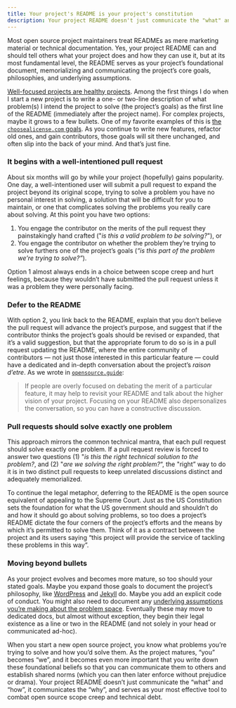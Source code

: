 ```yaml
---
title: Your project's README is your project's constitution
description: Your project README doesn't just communicate the "what" and "how", it communicates the "why", and serves as your most effective tool to combat open source scope creep and technical debt.
---
```


Most open source project maintainers treat READMEs as mere marketing material or technical documentation. Yes, your project README can and should tell others what your project does and how they can use it, but at its most fundamental level, the README serves as your project’s foundational document, memorializing and communicating the project’s core goals, philosophies, and underlying assumptions.

[Well-focused projects are healthy projects](//ben.balter.com/2016/07/21/removing-a-feature-is-a-feature/). Among the first things I do when I start a new project is to write a one- or two-line description of what problem(s) I intend the project to solve (the project’s goals) as the first line of the README (immediately after the project name). For complex projects, maybe it grows to a few bullets. One of my favorite examples of this is [the `choosealicense.com` goals](https://github.com/github/choosealicense.com#immediate-goals). As you continue to write new features, refactor old ones, and gain contributors, those goals will sit there unchanged, and often slip into the back of your mind. And that’s just fine.

### It begins with a well-intentioned pull request

About six months will go by while your project (hopefully) gains popularity. One day, a well-intentioned user will submit a pull request to expand the project beyond its original scope, trying to solve a problem you have no personal interest in solving, a solution that will be difficult for you to maintain, or one that complicates solving the problems you really care about solving. At this point you have two options:

1. You engage the contributor on the merits of the pull request they painstakingly hand crafted ("*is this a valid problem to be solving?*"), or
2. You engage the contributor on whether the problem they’re trying to solve furthers one of the project’s goals (*“is this part of the problem we’re trying to solve?”*).

Option 1 almost always ends in a choice between scope creep and hurt feelings, because they wouldn’t have submitted the pull request unless it was a problem they were personally facing.

### Defer to the README

With option 2, you link back to the README, explain that you don’t believe the pull request will advance the project’s purpose, and suggest that if the contributor thinks the project’s goals should be revised or expanded, that it’s a valid suggestion, but that the appropriate forum to do so is in a pull request updating the README, where the entire community of contributors — not just those interested in this particular feature — could have a dedicated and in-depth conversation about the project’s *raison d’etre*. As we wrote in [`opensource.guide`](https://opensource.guide/building-community/#treat-your-readme-as-a-constitution):

> If people are overly focused on debating the merit of a particular feature, it may help to revisit your README and talk about the higher vision of your project. Focusing on your README also depersonalizes the conversation, so you can have a constructive discussion.

### Pull requests should solve exactly one problem

This approach mirrors the common technical mantra, that each pull request should solve exactly one problem. If a pull request review is forced to answer two questions (1) "*is this the right technical solution to the problem?*, and (2) "*are we solving the right problem?*“, the "right” way to do it is in two distinct pull requests to keep unrelated discussions distinct and adequately memorialized.

To continue the legal metaphor, deferring to the README is the open source equivalent of appealing to the Supreme Court. Just as the US Constitution sets the foundation for what the US government should and shouldn’t do and how it should go about solving problems, so too does a project’s README dictate the four corners of the project’s efforts and the means by which it’s permitted to solve them. Think of it as a contract between the project and its users saying “this project will provide the service of tackling these problems in this way”.

### Moving beyond bullets

As your project evolves and becomes more mature, so too should your stated goals. Maybe you expand those goals to document the project’s philosophy, like [WordPress](https://wordpress.org/about/philosophy/) and [Jekyll](https://jekyllrb.com/philosophy.html) do. Maybe you add an explicit code of conduct. You might also need to document any [underlying assumptions you’re making about the problem space](https://github.com/benbalter/licensee/blob/master/docs/what-we-look-at.md#huh-why-dont-you-look-at-x). Eventually these may move to dedicated docs, but almost without exception, they begin their legal existence as a line or two in the README (and not solely in your head or communicated ad-hoc).

When you start a new open source project, you know what problems you’re trying to solve and how you’d solve them. As the project matures, “you” becomes “we”, and it becomes even more important that you write down these foundational beliefs so that you can communicate them to others and establish shared norms (which you can then later enforce without prejudice or drama). Your project README doesn’t just communicate the “what” and “how”, it communicates the “why”, and serves as your most effective tool to combat open source scope creep and technical debt.
